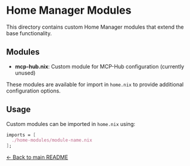 # Home Manager Modules

This directory contains custom Home Manager modules that extend the base functionality.

## Modules

- **mcp-hub.nix**: Custom module for MCP-Hub configuration (currently unused)

These modules are available for import in `home.nix` to provide additional configuration options.

## Usage

Custom modules can be imported in `home.nix` using:
```nix
imports = [
  ./home-modules/module-name.nix
];
```

[← Back to main README](../README.md)